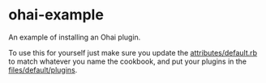 ohai-example
=============

An example of installing an Ohai plugin.

To use this for yourself just make sure you update the [attributes/default.rb](https://github.com/coderanger/ohai-example/blob/master/attributes/default.rb) to match
whatever you name the cookbook, and put your plugins in the [files/default/plugins](https://github.com/coderanger/ohai-example/tree/master/files/default/plugins).
